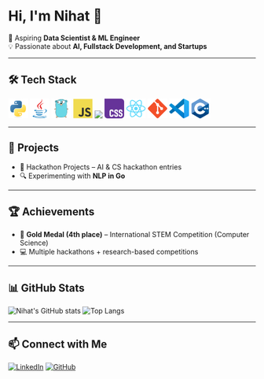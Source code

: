 # Hi, I'm Nihat 👋

🚀 Aspiring **Data Scientist & ML Engineer**  
💡 Passionate about **AI, Fullstack Development, and Startups**  

---

## 🛠️ Tech Stack
<p>
  <img src="https://raw.githubusercontent.com/devicons/devicon/master/icons/python/python-original.svg" width="40"/> 
  <img src="https://raw.githubusercontent.com/devicons/devicon/master/icons/java/java-original.svg" width="40"/>
  <img src="https://raw.githubusercontent.com/devicons/devicon/master/icons/go/go-original.svg" width="40"/>
  <img src="https://raw.githubusercontent.com/devicons/devicon/master/icons/javascript/javascript-original.svg" width="40"/>
  <img src="https://raw.githubusercontent.com/devicons/devicon/master/icons/html/html-original.svg" width="40"/>
  <img src="https://raw.githubusercontent.com/devicons/devicon/master/icons/css/css-original.svg" width="40"/>
  <img src="https://raw.githubusercontent.com/devicons/devicon/master/icons/react/react-original.svg" width="40"/>
  <img src="https://raw.githubusercontent.com/devicons/devicon/master/icons/git/git-original.svg" width="40"/>
  <img src="https://raw.githubusercontent.com/devicons/devicon/master/icons/vscode/vscode-original.svg" width="40"/>
  <img src="https://raw.githubusercontent.com/devicons/devicon/master/icons/cplusplus/cplusplus-original.svg" width="40"/>
</p>

---

## 📌 Projects
- 🤖 Hackathon Projects – AI & CS hackathon entries  
- 🔍 Experimenting with **NLP in Go**  

---

## 🏆 Achievements
- 🥇 **Gold Medal (4th place)** – International STEM Competition (Computer Science)  
- 💻 Multiple hackathons + research-based competitions  

---

## 📊 GitHub Stats
![Nihat's GitHub stats](https://github-readme-stats.vercel.app/api?username=NihatMursalli&show_icons=true&theme=tokyonight)
![Top Langs](https://github-readme-stats.vercel.app/api/top-langs/?username=NihatMursalli&layout=compact&theme=tokyonight)

---

## 📫 Connect with Me
[![LinkedIn](https://img.shields.io/badge/LinkedIn-0A66C2?style=for-the-badge&logo=linkedin&logoColor=white)]([https://linkedin.com/in/YOUR-LINK](https://www.linkedin.com/in/nihat-m-198261350/))  
[![GitHub](https://img.shields.io/badge/GitHub-181717?style=for-the-badge&logo=github&logoColor=white)]([https://github.com/YOUR-USERNAME](https://github.com/NihatMursalli))  

